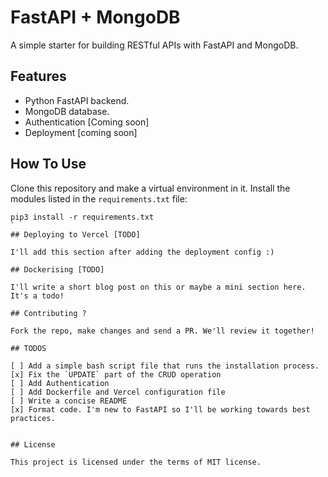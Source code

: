 
# FastAPI + MongoDB

A simple starter for building RESTful APIs with FastAPI and MongoDB. 

## Features

+ Python FastAPI backend.
+ MongoDB database.
+ Authentication [Coming soon]
+ Deployment [coming soon]

## How To Use

Clone this repository and make a virtual environment in it. Install the modules listed in the `requirements.txt` file:

```
pip3 install -r requirements.txt
`
## Deploying to Vercel [TODO]

I'll add this section after adding the deployment config :)

## Dockerising [TODO]

I'll write a short blog post on this or maybe a mini section here. It's a todo!

## Contributing ?

Fork the repo, make changes and send a PR. We'll review it together!

## TODOS

[ ] Add a simple bash script file that runs the installation process.
[x] Fix the `UPDATE` part of the CRUD operation
[ ] Add Authentication
[ ] Add Dockerfile and Vercel configuration file
[ ] Write a concise README
[x] Format code. I'm new to FastAPI so I'll be working towards best practices.


## License

This project is licensed under the terms of MIT license.
